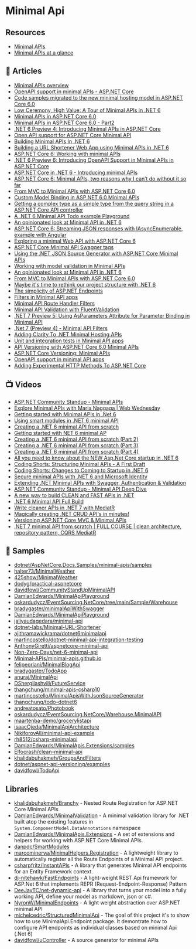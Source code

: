 # Minimal Api

## Resources
- [Minimal APIs](https://minimal-apis.github.io/)
- [Minimal APIs at a glance](https://gist.github.com/davidfowl/ff1addd02d239d2d26f4648a06158727)

## 📕 Articles
- [Minimal APIs overview](https://learn.microsoft.com/en-us/aspnet/core/fundamentals/minimal-apis)
- [OpenAPI support in minimal APIs - ASP.NET Core](https://learn.microsoft.com/en-us/aspnet/core/fundamentals/minimal-apis/openapi)
- [Code samples migrated to the new minimal hosting model in ASP.NET Core 6.0](https://docs.microsoft.com/en-us/aspnet/core/migration/50-to-60-samples)
- [Low Ceremony, High Value: A Tour of Minimal APIs in .NET 6](https://www.daveabrock.com/2021/06/09/low-ceremony-high-value-a-tour-of-minimal-apis-in-net-6/)
- [Minimal APIs in ASP.NET Core 6.0](https://dotnetthoughts.net/minimal-api-in-aspnet-core-mvc6/)
- [Minimal APIs in ASP.NET Core 6.0 - Part2](https://dotnetthoughts.net/minimal-api-in-aspnet-core-mvc6-part2/)
- [.NET 6 Preview 4: Introducing Minimal APIs in ASP.NET Core](https://jaliyaudagedara.blogspot.com/2021/06/net-6-preview-4-introducing-minimal.html)
- [Open API support for ASP.NET Core Minimal API](https://dotnetthoughts.net/openapi-support-for-aspnetcore-minimal-webapi/)
- [Building Minimal APIs In .NET 6](https://dotnetcoretutorials.com/2021/07/16/building-minimal-apis-in-net-6/)
- [Building a URL Shortener Web App using Minimal APIs in .NET 6](https://medium.com/geekculture/building-a-url-shortener-web-app-using-minimal-apis-in-net-6-99334ac6e98b)
- [ASP.NET Core 6: Working with minimal APIs](https://anthonygiretti.com/2021/08/12/asp-net-core-6-working-with-minimal-apis/)
- [.NET 6 Preview 6: Introducing OpenAPI Support in Minimal APIs in ASP.NET Core](https://jaliyaudagedara.blogspot.com/2021/07/net-6-preview-6-introducing-openapi.html)
- [ASP.NET Core in .NET 6 - Introducing minimal APIs](https://asp.net-hacker.rocks/2021/08/17/aspnetcore6-minimal-apis.html)
- [ASP.NET Core 6: Minimal APIs, two reasons why I can’t do without it so far](https://anthonygiretti.com/2021/08/27/asp-net-core-6-minimal-apis-two-reasons-why-i-cant-do-without-it-so-far/)
- [From MVC to Minimal APIs with ASP.NET Core 6.0](https://benfoster.io/blog/mvc-to-minimal-apis-aspnet-6/)
- [Custom Model Binding in ASP.NET 6.0 Minimal APIs](https://benfoster.io/blog/minimal-apis-custom-model-binding-aspnet-6/)
- [Getting a complex type as a simple type from the query string in a ASP.NET Core API controller](https://blog.codingmilitia.com/2022/01/03/getting-complex-type-as-simple-type-query-string-aspnet-core-api-controller/)
- [A .NET 6 Minimal API Todo example Playground](https://www.hanselman.com/blog/a-net-6-minimal-api-todo-example-playground)
- [An opinionated look at Minimal API in .NET 6](https://dev.to/nikiforovall/an-opinionated-look-at-minimal-api-in-net-6-33pd)
- [ASP.NET Core 6: Streaming JSON responses with IAsyncEnumerable, example with Angular](https://anthonygiretti.com/2021/09/22/asp-net-core-6-streaming-json-responses-with-iasyncenumerable-example-with-angular/)
- [Exploring a minimal Web API with ASP.NET Core 6](https://www.hanselman.com/blog/exploring-a-minimal-web-api-with-aspnet-core-6)
- [ASP.NET Core Minimal API Swagger tags](https://blog.burgyn.online/2021/10/13/asp-net-minimal-api-swagger-tags)
- [Using the .NET JSON Source Generator with ASP.NET Core Minimal APIs](https://blog.martincostello.com/using-json-source-generators-with-aspnet-core-minimal-apis/)
- [Working with model validation in Minimal APIs](https://dotnetthoughts.net/working-model-validation-in-minimal-api/)
- [An opinionated look at Minimal API in .NET 6](https://nikiforovall.github.io/dotnet/aspnetcore/2021/09/10/opinionated-minimal-api.html)
- [From MVC to Minimal APIs with ASP.NET Core 6.0](https://benfoster.io/blog/mvc-to-minimal-apis-aspnet-6/)
- [Maybe it's time to rethink our project structure with .NET 6](https://timdeschryver.dev/blog/maybe-its-time-to-rethink-our-project-structure-with-dot-net-6)
- [The simplicity of ASP.NET Endpoints](https://timdeschryver.dev/blog/the-simplicity-of-net-endpoints)
- [Filters in Minimal API apps](https://docs.microsoft.com/en-us/aspnet/core/fundamentals/minimal-apis/min-api-filters)
- [Minimal API Route Handler Filters](https://khalidabuhakmeh.com/minimal-api-route-handler-filters)
- [Minimal API Validation with FluentValidation](https://khalidabuhakmeh.com/minimal-api-validation-with-fluentvalidation)
- [.NET 7 Preview 5: Using AsParameters Attribute for Parameter Binding in Minimal API](https://jaliyaudagedara.blogspot.com/2022/07/net-7-preview-5-using-asparameters.html)
- [.Net 7 (Preview 4) - Minimal API Filters](https://dev.to/moe23/net-7-preview-4-minimal-api-filters-1812)
- [Adding Clarity To .NET Minimal Hosting APIs](https://khalidabuhakmeh.com/adding-clarity-to-dotnet-minimal-hosting)
- [Unit and integration tests in Minimal API apps](https://learn.microsoft.com/en-us/aspnet/core/fundamentals/minimal-apis/test-min-api)
- [API Versioning with ASP.NET Core 6.0 Minimal APIs](https://dotnetthoughts.net/aspnetcore-api-versioning-with-net-6-minimal-apis/)
- [ASP.NET Core Versioning: Minimal APIs](https://im5tu.io/article/2022/10/asp.net-core-versioning-minimal-apis/)
- [OpenAPI support in minimal API apps](https://learn.microsoft.com/en-us/aspnet/core/fundamentals/minimal-apis/openapi)
- [Adding Experimental HTTP Methods To ASP.NET Core](https://khalidabuhakmeh.com/adding-experimental-http-methods-to-aspnet-core)
## 📺 Videos
- [ASP.NET Community Standup - Minimal APIs](https://www.youtube.com/watch?v=enAskgcF0c0)
- [Explore Minimal APIs with Maria Naggaga | Web Wednesday](https://www.youtube.com/watch?v=mia4ds3JhKs)
- [Getting started with Minimal APIs in .Net 6](https://www.youtube.com/watch?v=Ny2q79eD6OI)
- [Using smart modules in .NET 6 minimal API](https://www.youtube.com/watch?v=FeNe8Y-TzNc)
- [Creating a .NET 6 minimal API from scratch](https://www.youtube.com/watch?v=U06SgUkIdEU)
- [Getting started with NET 6 minimal AP](https://www.youtube.com/watch?v=2MYEU8ljLhg)
- [Creating a .NET 6 minimal API from scratch (Part 2)](https://www.youtube.com/watch?v=58dc7u-YVIw)
- [Creating a .NET 6 minimal API from scratch (Part 3)](https://www.youtube.com/watch?v=YSr8MW9b7yI)
- [Creating a .NET 6 minimal API from scratch (Part 4)](https://www.youtube.com/watch?v=rUn7cSmCLmk)
- [All you need to know about the NEW Asp.Net Core startup in .NET 6](https://www.youtube.com/watch?v=yJH60VFw1MI)
- [Coding Shorts: Structuring Minimal APIs - A First Draft](https://www.youtube.com/watch?v=Q_zXFeP-QNI)
- [Coding Shorts: Changes to Coming to Startup in .NET 6](https://www.youtube.com/watch?v=SGcpIy1Si54)
- [Secure minimal APIs with .NET 6 and Microsoft Identity](https://www.youtube.com/watch?v=ucj8hajOorg)
- [Extending .NET Minimal APIs with Swagger, Authentication & Validation](https://www.youtube.com/watch?v=XKN0084p7WQ)
- [ASP.NET Community Standup - Minimal API Deep Dive](https://www.youtube.com/watch?v=NtFM-sK6xAo)
- [A new way to build CLEAN and FAST APIs in .NET](https://www.youtube.com/watch?v=z32_7KgCr6c)
- [.NET 6 Minimal API Full Build](https://www.youtube.com/watch?v=5YB49OEmbbE)
- [Write cleaner APIs in .NET 7 with MediatR](https://www.youtube.com/watch?v=euUg_IHo7-s)
- [Magically creating .NET CRUD API's in minutes!](https://www.youtube.com/watch?v=TI5CeNq3-o8)
- [Versioning ASP.NET Core MVC & Minimal APIs](https://www.youtube.com/watch?v=YRJGKyzjFlY)
- [.NET 7 minimal API from scratch | FULL COURSE | clean architecture, repository pattern, CQRS MediatR](https://www.youtube.com/watch?v=RRrsFE6OXAQ)
## 🚀 Samples
- [dotnet/AspNetCore.Docs.Samples/minimal-apis/samples](https://github.com/dotnet/AspNetCore.Docs.Samples/tree/main/fundamentals/minimal-apis/samples)
- [halter73/MinimalWeather](https://github.com/halter73/MinimalWeather)
- [425show/MinimalWeather](https://github.com/425show/MinimalWeather)
- [dodyg/practical-aspnetcore](https://github.com/dodyg/practical-aspnetcore/tree/net5.0/projects/net6#minimal-hosting-default-configuration)
- [davidfowl/CommunityStandUpMinimalAPI](https://github.com/davidfowl/CommunityStandUpMinimalAPI)
- [DamianEdwards/MinimalApiPlayground](https://github.com/DamianEdwards/MinimalApiPlayground)
- [oskardudycz/EventSourcing.NetCore/tree/main/Sample/Warehouse](https://github.com/oskardudycz/EventSourcing.NetCore/tree/main/Sample/Warehouse)
- [bradygaster/minimalApiWithSwagger](https://github.com/bradygaster/minimalApiWithSwagger)
- [DamianEdwards/MinimalApiPlayground](https://github.com/DamianEdwards/MinimalApiPlayground)
- [jaliyaudagedara/minimal-api](https://github.com/jaliyaudagedara/minimal-api)
- [dotnet-labs/Minimal-URL-Shortener](https://github.com/dotnet-labs/Minimal-URL-Shortener)
- [ajithramawickrama/dotnet6minimalapi](https://github.com/ajithramawickrama/dotnet6minimalapi)
- [martincostello/dotnet-minimal-api-integration-testing](https://github.com/martincostello/dotnet-minimal-api-integration-testing)
- [AnthonyGiretti/aspnetcore-minimal-api](https://github.com/AnthonyGiretti/aspnetcore-minimal-api)
- [Non-Zero-Days/net-6-minimal-api](https://github.com/Non-Zero-Days/net-6-minimal-api)
- [Minimal-APIs/minimal-apis.github.io](https://github.com/Minimal-APIs/minimal-apis.github.io)
- [felipeoriani/MinimalBlogApi](https://github.com/felipeoriani/MinimalBlogApi)
- [bradygaster/TodoApp](https://github.com/bradygaster/TodoApp)
- [anuraj/MinimalApi](https://github.com/anuraj/MinimalApi)
- [DShergilashvili/FutureService](https://github.com/DShergilashvili/FutureService) 
- [thangchung/minimal-apis-csharp10](https://github.com/thangchung/minimal-apis-csharp10)
- [martincostello/MinimalApisWithJsonSourceGenerator](https://github.com/martincostello/MinimalApisWithJsonSourceGenerator)
- [thangchung/todo-dotnet6](https://github.com/thangchung/todo-dotnet6)
- [andreatosato/Photobook](https://github.com/andreatosato/Photobook)
- [oskardudycz/EventSourcing.NetCore/Warehouse.MinimalAPI](https://github.com/oskardudycz/EventSourcing.NetCore/tree/cqrs_with_minimal_apis/Sample/Warehouse.MinimalAPI)
- [maartenba-demo/grocerylistapi](https://github.com/maartenba-demo/grocerylistapi)
- [isaacOjeda/MinimalApiArchitecture](https://github.com/isaacOjeda/MinimalApiArchitecture)
- [NikiforovAll/minimal-api-example](https://github.com/NikiforovAll/minimal-api-example)
- [rh8512/csharp-minimalapi](https://github.com/rh8512/csharp-minimalapi)
- [DamianEdwards/MinimalApis.Extensions/samples](https://github.com/DamianEdwards/MinimalApis.Extensions/tree/main/samples)
- [Elfocrash/clean-minimal-api](https://github.com/Elfocrash/clean-minimal-api)
- [khalidabuhakmeh/GroupsAndFilters](https://github.com/khalidabuhakmeh/GroupsAndFilters)
- [dotnet/aspnet-api-versioning/examples](https://github.com/dotnet/aspnet-api-versioning/tree/main/examples)
- [davidfowl/TodoApi](https://github.com/davidfowl/TodoApi)
## Libraries
- [khalidabuhakmeh/Branchy](https://github.com/khalidabuhakmeh/Branchy) - Nested Route Registration for ASP.NET Core Minimal APIs
- [DamianEdwards/MinimalValidation](https://github.com/DamianEdwards/MinimalValidation) - A minimal validation library for .NET built atop the existing features in `System.ComponentModel.DataAnnotations` namespace
- [DamianEdwards/MinimalApis.Extensions](https://github.com/DamianEdwards/MinimalApis.Extensions) - A set of extensions and helpers for working with ASP.NET Core Minimal APIs.
- [danpdc/SmartModules](https://github.com/danpdc/SmartModules)
- [marcominerva/MinimalHelpers.Registration](https://github.com/marcominerva/MinimalHelpers.Registration) - A lightweight library to automatically register all the Route Endpoints of a Minimal API project.
- [csharpfritz/InstantAPIs](https://github.com/csharpfritz/InstantAPIs) - A library that generates Minimal API endpoints for an Entity Framework context.
- [dj-nitehawk/FastEndpoints](https://github.com/dj-nitehawk/FastEndpoints) - A light-weight REST Api framework for ASP.Net 6 that implements REPR (Request-Endpoint-Response) Pattern
- [DeeJayTC/net-dynamic-api](https://github.com/DeeJayTC/net-dynamic-api) - A library that turns your model into a fully working API, define your model as markdown, json or c#.
- [NyronW/MinimalEndpoints](https://github.com/NyronW/MinimalEndpoints) - A light weight abstraction over ASP.NET minimal API
- [michelcedric/StructuredMinimalApi](https://github.com/michelcedric/StructuredMinimalApi) - The goal of this project it's to show how to use MinimalApi.Endpoint package. It demontrate how to configure API endpoints as individual classes based on minimal Api (.Net 6)
- [davidfowl/uController](https://github.com/davidfowl/uController) - A source generator for minimal APIs